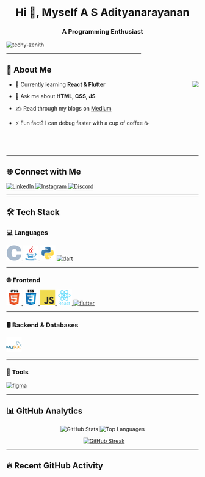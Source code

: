 <h1 align="center">Hi 👋, Myself A S Adityanarayanan</h1>
<h3 align="center">A Programming Enthusiast</h3>

<p align="left"> 
  <img src="https://komarev.com/ghpvc/?username=techy-zenith&label=Profile%20views&color=0e75b6&style=flat" alt="techy-zenith" /> 
</p>

<hr style="width: 70%; text-align: left; margin-left: 0;" />

## 🚀 About Me
<img align="right" height="180" src="https://www.abzu2.com/wp-content/uploads/2016/03/Geometry-GIF.gif" />

- 🌱 Currently learning **React & Flutter**
  
- 💬 Ask me about **HTML, CSS, JS**
  
- ✍️ Read through my blogs on [Medium](https://medium.com/@zenith-exe)
  
- ⚡ Fun fact? I can debug faster with a cup of coffee ☕
<br clear="right"/>

---

## 🌐 Connect with Me
<p align="left">
  <a href="https://linkedin.com/in/zenith-exe" target="blank">
    <img src="https://raw.githubusercontent.com/rahuldkjain/github-profile-readme-generator/master/src/images/icons/Social/linked-in-alt.svg" alt="LinkedIn" height="30" width="40" />
  </a>
  <a href="https://instagram.com/_.sxssy._" target="blank">
    <img src="https://raw.githubusercontent.com/rahuldkjain/github-profile-readme-generator/master/src/images/icons/Social/instagram.svg" alt="Instagram" height="30" width="40" />
  </a>
  <a href="https://discordapp.com/users/973560443895418951" target="blank">
    <img src="https://raw.githubusercontent.com/rahuldkjain/github-profile-readme-generator/master/src/images/icons/Social/discord.svg" alt="Discord" height="30" width="40" />
  </a>
</p>

---

## 🛠 Tech Stack

### 💻 Languages
<p align="left">
  <a href="https://www.cprogramming.com/" target="_blank" rel="noreferrer"> <img src="https://raw.githubusercontent.com/devicons/devicon/master/icons/c/c-original.svg" alt="c" width="40" height="40"/> </a>
  <a href="https://www.java.com" target="_blank" rel="noreferrer"> <img src="https://raw.githubusercontent.com/devicons/devicon/master/icons/java/java-original.svg" alt="java" width="40" height="40"/> </a>
  <a href="https://www.python.org" target="_blank" rel="noreferrer"> <img src="https://raw.githubusercontent.com/devicons/devicon/master/icons/python/python-original.svg" alt="python" width="40" height="40"/> </a>
  <a href="https://dart.dev" target="_blank" rel="noreferrer"> <img src="https://www.vectorlogo.zone/logos/dartlang/dartlang-icon.svg" alt="dart" width="40" height="40"/> </a>
</p>

---

### 🌐 Frontend
<p align="left">
  <a href="https://www.w3.org/html/" target="_blank" rel="noreferrer"> <img src="https://raw.githubusercontent.com/devicons/devicon/master/icons/html5/html5-original-wordmark.svg" alt="html5" width="40" height="40"/> </a>
  <a href="https://www.w3schools.com/css/" target="_blank" rel="noreferrer"> <img src="https://raw.githubusercontent.com/devicons/devicon/master/icons/css3/css3-original-wordmark.svg" alt="css3" width="40" height="40"/> </a>
  <a href="https://developer.mozilla.org/en-US/docs/Web/JavaScript" target="_blank" rel="noreferrer"> <img src="https://raw.githubusercontent.com/devicons/devicon/master/icons/javascript/javascript-original.svg" alt="javascript" width="40" height="40"/> </a>
  <a href="https://reactjs.org/" target="_blank" rel="noreferrer"> <img src="https://raw.githubusercontent.com/devicons/devicon/master/icons/react/react-original-wordmark.svg" alt="react" width="40" height="40"/> </a>
  <a href="https://flutter.dev" target="_blank" rel="noreferrer"> <img src="https://www.vectorlogo.zone/logos/flutterio/flutterio-icon.svg" alt="flutter" width="40" height="40"/> </a>
</p>

---

### 🛢 Backend & Databases
<p align="left">
  <a href="https://www.mysql.com/" target="_blank" rel="noreferrer"> <img src="https://raw.githubusercontent.com/devicons/devicon/master/icons/mysql/mysql-original-wordmark.svg" alt="mysql" width="40" height="40"/> </a>
</p>

---

### 🎨 Tools
<p align="left">
  <a href="https://www.figma.com/" target="_blank" rel="noreferrer"> <img src="https://www.vectorlogo.zone/logos/figma/figma-icon.svg" alt="figma" width="40" height="40"/> </a>
</p>

---

## 📊 GitHub Analytics
<p align="center">
  <img src="https://github-readme-stats.vercel.app/api?username=techy-zenith&show_icons=true&theme=radical&cache_seconds=7200" alt="GitHub Stats" height="180"/>
  <img src="https://github-readme-stats.vercel.app/api/top-langs?username=techy-zenith&layout=compact&theme=radical&cache_seconds=7200" alt="Top Languages" height="180"/>
</p>

<p align="center">
  <a href="https://git.io/streak-stats"><img src="https://github-readme-streak-stats.herokuapp.com?user=techy-zenith&theme=radical" alt="GitHub Streak" /></a>
</p>

---

## 🔥 Recent GitHub Activity
<!--START_SECTION:activity-->
<!--END_SECTION:activity-->
